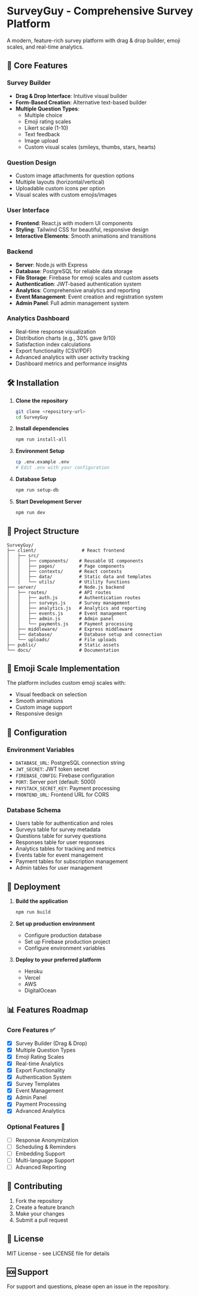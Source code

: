 # SurveyGuy - Comprehensive Survey Platform

A modern, feature-rich survey platform with drag & drop builder, emoji scales, and real-time analytics.

## 🚀 Core Features

### Survey Builder
- **Drag & Drop Interface**: Intuitive visual builder
- **Form-Based Creation**: Alternative text-based builder
- **Multiple Question Types**:
  - Multiple choice
  - Emoji rating scales
  - Likert scale (1-10)
  - Text feedback
  - Image upload
  - Custom visual scales (smileys, thumbs, stars, hearts)

### Question Design
- Custom image attachments for question options
- Multiple layouts (horizontal/vertical)
- Uploadable custom icons per option
- Visual scales with custom emojis/images

### User Interface
- **Frontend**: React.js with modern UI components
- **Styling**: Tailwind CSS for beautiful, responsive design
- **Interactive Elements**: Smooth animations and transitions

### Backend
- **Server**: Node.js with Express
- **Database**: PostgreSQL for reliable data storage
- **File Storage**: Firebase for emoji scales and custom assets
- **Authentication**: JWT-based authentication system
- **Analytics**: Comprehensive analytics and reporting
- **Event Management**: Event creation and registration system
- **Admin Panel**: Full admin management system

### Analytics Dashboard
- Real-time response visualization
- Distribution charts (e.g., 30% gave 9/10)
- Satisfaction index calculations
- Export functionality (CSV/PDF)
- Advanced analytics with user activity tracking
- Dashboard metrics and performance insights

## 🛠️ Installation

1. **Clone the repository**
   ```bash
   git clone <repository-url>
   cd SurveyGuy
   ```

2. **Install dependencies**
   ```bash
   npm run install-all
   ```

3. **Environment Setup**
   ```bash
   cp .env.example .env
   # Edit .env with your configuration
   ```

4. **Database Setup**
   ```bash
   npm run setup-db
   ```

5. **Start Development Server**
   ```bash
   npm run dev
   ```

## 📁 Project Structure

```
SurveyGuy/
├── client/                 # React frontend
│   ├── src/
│   │   ├── components/    # Reusable UI components
│   │   ├── pages/         # Page components
│   │   ├── contexts/      # React contexts
│   │   ├── data/          # Static data and templates
│   │   └── utils/         # Utility functions
├── server/                # Node.js backend
│   ├── routes/            # API routes
│   │   ├── auth.js        # Authentication routes
│   │   ├── surveys.js     # Survey management
│   │   ├── analytics.js   # Analytics and reporting
│   │   ├── events.js      # Event management
│   │   ├── admin.js       # Admin panel
│   │   └── payments.js    # Payment processing
│   ├── middleware/        # Express middleware
│   ├── database/          # Database setup and connection
│   └── uploads/           # File uploads
├── public/                # Static assets
└── docs/                  # Documentation
```

## 🎨 Emoji Scale Implementation

The platform includes custom emoji scales with:
- Visual feedback on selection
- Smooth animations
- Custom image support
- Responsive design

## 🔧 Configuration

### Environment Variables
- `DATABASE_URL`: PostgreSQL connection string
- `JWT_SECRET`: JWT token secret
- `FIREBASE_CONFIG`: Firebase configuration
- `PORT`: Server port (default: 5000)
- `PAYSTACK_SECRET_KEY`: Payment processing
- `FRONTEND_URL`: Frontend URL for CORS

### Database Schema
- Users table for authentication and roles
- Surveys table for survey metadata
- Questions table for survey questions
- Responses table for user responses
- Analytics tables for tracking and metrics
- Events table for event management
- Payment tables for subscription management
- Admin tables for user management

## 🚀 Deployment

1. **Build the application**
   ```bash
   npm run build
   ```

2. **Set up production environment**
   - Configure production database
   - Set up Firebase production project
   - Configure environment variables

3. **Deploy to your preferred platform**
   - Heroku
   - Vercel
   - AWS
   - DigitalOcean

## 📊 Features Roadmap

### Core Features ✅
- [x] Survey Builder (Drag & Drop)
- [x] Multiple Question Types
- [x] Emoji Rating Scales
- [x] Real-time Analytics
- [x] Export Functionality
- [x] Authentication System
- [x] Survey Templates
- [x] Event Management
- [x] Admin Panel
- [x] Payment Processing
- [x] Advanced Analytics

### Optional Features 🔄
- [ ] Response Anonymization
- [ ] Scheduling & Reminders
- [ ] Embedding Support
- [ ] Multi-language Support
- [ ] Advanced Reporting

## 🤝 Contributing

1. Fork the repository
2. Create a feature branch
3. Make your changes
4. Submit a pull request

## 📄 License

MIT License - see LICENSE file for details

## 🆘 Support

For support and questions, please open an issue in the repository. 